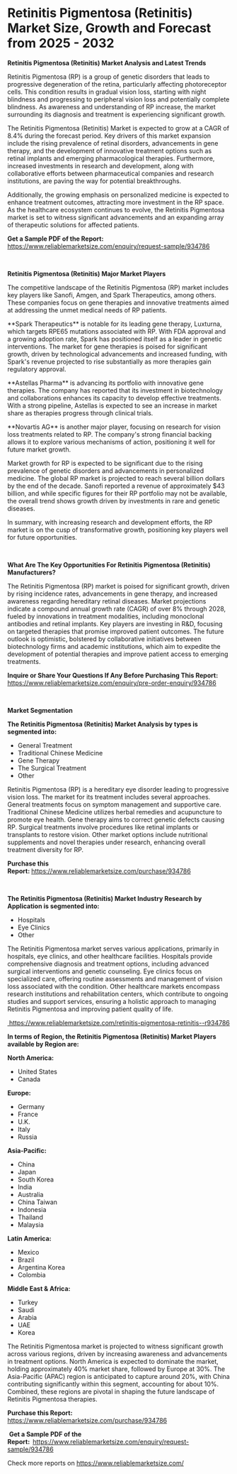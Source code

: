 <p><h1>Retinitis Pigmentosa (Retinitis) Market Size, Growth and Forecast from 2025 - 2032</h1></p><p><strong>Retinitis Pigmentosa (Retinitis) Market Analysis and Latest Trends</strong></p>
<p><p>Retinitis Pigmentosa (RP) is a group of genetic disorders that leads to progressive degeneration of the retina, particularly affecting photoreceptor cells. This condition results in gradual vision loss, starting with night blindness and progressing to peripheral vision loss and potentially complete blindness. As awareness and understanding of RP increase, the market surrounding its diagnosis and treatment is experiencing significant growth.</p><p>The Retinitis Pigmentosa (Retinitis) Market is expected to grow at a CAGR of 8.4% during the forecast period. Key drivers of this market expansion include the rising prevalence of retinal disorders, advancements in gene therapy, and the development of innovative treatment options such as retinal implants and emerging pharmacological therapies. Furthermore, increased investments in research and development, along with collaborative efforts between pharmaceutical companies and research institutions, are paving the way for potential breakthroughs. </p><p>Additionally, the growing emphasis on personalized medicine is expected to enhance treatment outcomes, attracting more investment in the RP space. As the healthcare ecosystem continues to evolve, the Retinitis Pigmentosa market is set to witness significant advancements and an expanding array of therapeutic solutions for affected patients.</p></p>
<p><strong>Get a Sample PDF of the Report:&nbsp;</strong> <a href="https://www.reliablemarketsize.com/enquiry/request-sample/934786?utm_campaign=2463&utm_medium=2&utm_source=Github&utm_content=ia&utm_term=03032025&utm_id=retinitis-pigmentosa-retinitis">https://www.reliablemarketsize.com/enquiry/request-sample/934786</a></p>
<p>&nbsp;</p>
<p><strong>Retinitis Pigmentosa (Retinitis) Major Market Players</strong></p>
<p><p>The competitive landscape of the Retinitis Pigmentosa (RP) market includes key players like Sanofi, Amgen, and Spark Therapeutics, among others. These companies focus on gene therapies and innovative treatments aimed at addressing the unmet medical needs of RP patients.</p><p>**Spark Therapeutics** is notable for its leading gene therapy, Luxturna, which targets RPE65 mutations associated with RP. With FDA approval and a growing adoption rate, Spark has positioned itself as a leader in genetic interventions. The market for gene therapies is poised for significant growth, driven by technological advancements and increased funding, with Spark's revenue projected to rise substantially as more therapies gain regulatory approval.</p><p>**Astellas Pharma** is advancing its portfolio with innovative gene therapies. The company has reported that its investment in biotechnology and collaborations enhances its capacity to develop effective treatments. With a strong pipeline, Astellas is expected to see an increase in market share as therapies progress through clinical trials.</p><p>**Novartis AG** is another major player, focusing on research for vision loss treatments related to RP. The company's strong financial backing allows it to explore various mechanisms of action, positioning it well for future market growth.</p><p>Market growth for RP is expected to be significant due to the rising prevalence of genetic disorders and advancements in personalized medicine. The global RP market is projected to reach several billion dollars by the end of the decade. Sanofi reported a revenue of approximately $43 billion, and while specific figures for their RP portfolio may not be available, the overall trend shows growth driven by investments in rare and genetic diseases.</p><p>In summary, with increasing research and development efforts, the RP market is on the cusp of transformative growth, positioning key players well for future opportunities.</p></p>
<p>&nbsp;</p>
<p><strong>What Are The Key Opportunities For Retinitis Pigmentosa (Retinitis) Manufacturers?</strong></p>
<p><p>The Retinitis Pigmentosa (RP) market is poised for significant growth, driven by rising incidence rates, advancements in gene therapy, and increased awareness regarding hereditary retinal diseases. Market projections indicate a compound annual growth rate (CAGR) of over 8% through 2028, fueled by innovations in treatment modalities, including monoclonal antibodies and retinal implants. Key players are investing in R&D, focusing on targeted therapies that promise improved patient outcomes. The future outlook is optimistic, bolstered by collaborative initiatives between biotechnology firms and academic institutions, which aim to expedite the development of potential therapies and improve patient access to emerging treatments.</p></p>
<p><strong>Inquire or Share Your Questions If Any Before Purchasing This Report:</strong> <a href="https://www.reliablemarketsize.com/enquiry/pre-order-enquiry/934786?utm_campaign=2463&utm_medium=2&utm_source=Github&utm_content=ia&utm_term=03032025&utm_id=retinitis-pigmentosa-retinitis">https://www.reliablemarketsize.com/enquiry/pre-order-enquiry/934786</a></p>
<p>&nbsp;</p>
<p><strong>Market Segmentation</strong></p>
<p><strong>The Retinitis Pigmentosa (Retinitis) Market Analysis by types is segmented into:</strong></p>
<p><ul><li>General Treatment</li><li>Traditional Chinese Medicine</li><li>Gene Therapy</li><li>The Surgical Treatment</li><li>Other</li></ul></p>
<p><p>Retinitis Pigmentosa (RP) is a hereditary eye disorder leading to progressive vision loss. The market for its treatment includes several approaches. General treatments focus on symptom management and supportive care. Traditional Chinese Medicine utilizes herbal remedies and acupuncture to promote eye health. Gene therapy aims to correct genetic defects causing RP. Surgical treatments involve procedures like retinal implants or transplants to restore vision. Other market options include nutritional supplements and novel therapies under research, enhancing overall treatment diversity for RP.</p></p>
<p><strong>Purchase this Report:&nbsp;</strong><a href="https://www.reliablemarketsize.com/purchase/934786?utm_campaign=2463&utm_medium=2&utm_source=Github&utm_content=ia&utm_term=03032025&utm_id=retinitis-pigmentosa-retinitis">https://www.reliablemarketsize.com/purchase/934786</a></p>
<p>&nbsp;</p>
<p><strong>The Retinitis Pigmentosa (Retinitis) Market Industry Research by Application is segmented into:</strong></p>
<p><ul><li>Hospitals</li><li>Eye Clinics</li><li>Other</li></ul></p>
<p><p>The Retinitis Pigmentosa market serves various applications, primarily in hospitals, eye clinics, and other healthcare facilities. Hospitals provide comprehensive diagnosis and treatment options, including advanced surgical interventions and genetic counseling. Eye clinics focus on specialized care, offering routine assessments and management of vision loss associated with the condition. Other healthcare markets encompass research institutions and rehabilitation centers, which contribute to ongoing studies and support services, ensuring a holistic approach to managing Retinitis Pigmentosa and improving patient quality of life.</p></p>
<p><a href="https://www.reliablemarketsize.com/retinitis-pigmentosa-retinitis--r934786?utm_campaign=2463&utm_medium=2&utm_source=Github&utm_content=ia&utm_term=03032025&utm_id=retinitis-pigmentosa-retinitis">&nbsp;https://www.reliablemarketsize.com/retinitis-pigmentosa-retinitis--r934786</a></p>
<p><strong>In terms of Region, the Retinitis Pigmentosa (Retinitis) Market Players available by Region are:</strong></p>
<p>
    <p> <strong> North America: </strong>
        <ul>
            <li>United States</li>
            <li>Canada</li>
        </ul>
        </p> 
    <p> <strong> Europe: </strong>
        <ul>
            <li>Germany</li>
            <li>France</li>
            <li>U.K.</li>
            <li>Italy</li>
            <li>Russia</li>
        </ul>
        </p> 
    <p> <strong> Asia-Pacific: </strong>
        <ul>
            <li>China</li>
            <li>Japan</li>
            <li>South Korea</li>
            <li>India</li>
            <li>Australia</li>
            <li>China Taiwan</li>
            <li>Indonesia</li>
            <li>Thailand</li>
            <li>Malaysia</li>
        </ul>
        </p> 
    <p> <strong> Latin America: </strong>
        <ul>
            <li>Mexico</li>
            <li>Brazil</li>
            <li>Argentina Korea</li>
            <li>Colombia</li>
        </ul>
        </p> 
    <p> <strong> Middle East & Africa: </strong>
        <ul>
            <li>Turkey</li>
            <li>Saudi</li>
            <li>Arabia</li>
            <li>UAE</li>
            <li>Korea</li>
        </ul>
    </p>
    </p>
<p><p>The Retinitis Pigmentosa market is projected to witness significant growth across various regions, driven by increasing awareness and advancements in treatment options. North America is expected to dominate the market, holding approximately 40% market share, followed by Europe at 30%. The Asia-Pacific (APAC) region is anticipated to capture around 20%, with China contributing significantly within this segment, accounting for about 10%. Combined, these regions are pivotal in shaping the future landscape of Retinitis Pigmentosa therapies.</p></p>
<p><strong>Purchase this Report: </strong><a href="https://www.reliablemarketsize.com/purchase/934786?utm_campaign=2463&utm_medium=2&utm_source=Github&utm_content=ia&utm_term=03032025&utm_id=retinitis-pigmentosa-retinitis">https://www.reliablemarketsize.com/purchase/934786</a></p>
<p>&nbsp;<strong>Get a Sample PDF of the Report:&nbsp;&nbsp;</strong><a href="https://www.reliablemarketsize.com/enquiry/request-sample/934786?utm_campaign=2463&utm_medium=2&utm_source=Github&utm_content=ia&utm_term=03032025&utm_id=retinitis-pigmentosa-retinitis">https://www.reliablemarketsize.com/enquiry/request-sample/934786</a></p>
<p><strong></strong></p>
<p>Check more reports on <a href="https://www.reliablemarketsize.com/?utm_campaign=2463&utm_medium=2&utm_source=Github&utm_content=ia&utm_term=03032025&utm_id=retinitis-pigmentosa-retinitis">https://www.reliablemarketsize.com/</a></p>